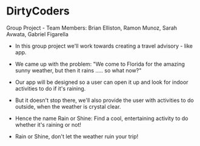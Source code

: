 # DirtyCoders
Group Project - Team Members: Brian Elliston, Ramon Munoz, Sarah Avwata, Gabriel Figarella

* In this group project we'll work towards creating a travel advisory - like app.
* We came up with the problem: "We come to Florida for the amazing sunny weather, but then it rains ..... so what now?"
* Our app will be designed so a user can open it up and look for indoor activities to do if it's raining.
* But it doesn't stop there, we'll also provide the user with activities to do outside, when the weather is crystal clear.

* Hence the name Rain or Shine: Find a cool, entertaining activity to do whether it's raining or not! 

* Rain or Shine, don't let the weather ruin your trip! 
